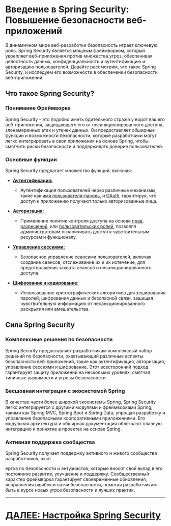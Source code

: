 # Введение в Spring Security: Повышение безопасности веб-приложений

В динамичном мире веб-разработки безопасность играет ключевую роль. Spring Security является мощным фреймворком, который укрепляет веб-приложения против множества угроз, обеспечивая целостность данных, конфиденциальность и аутентификацию и авторизацию пользователей. Давайте рассмотрим, что такое Spring Security, и исследуем его возможности в обеспечении безопасности веб-приложений.

## Что такое Spring Security?

### Понимание Фреймворка

Spring Security - это подобно иметь бдительного стража у ворот вашего веб-приложения, защищающего его от несанкционированного доступа, злонамеренных атак и утечек данных. Он предоставляет обширные функции и возможности безопасности, которые разработчики могут легко интегрировать в свои приложения на основе Spring, чтобы смягчить риски безопасности и поддерживать доверие пользователей.

### Основные функции

Spring Security предлагает множество функций, включая:

- **[Аутентификация:]()**
    - Аутентификация пользователей через различные механизмы, такие как [имя пользователя-пароль](), и [OAuth](), гарантируя, что доступ к приложению получают только авторизованные лица.

- **[Авторизация:]()**
    - Применение политик контроля доступа на основе [прав](), [разрешений](), или [пользовательских ролей](), позволяя администраторам ограничивать доступ к чувствительным ресурсам и функционалу.

- **[Управление сессиями:]()**
    - Безопасное управление сеансами пользователей, включая создание сеансов, отслеживание их и их истечение, для предотвращения захвата сеансов и несанкционированного доступа.

- **[Шифрование и кодирование:]()**
    - Использование криптографических алгоритмов для хеширования паролей, шифрования данных и безопасной связи, защищая чувствительную информацию от несанкционированного раскрытия или вмешательства.

## Сила Spring Security

### Комплексные решения по безопасности

Spring Security предоставляет разработчикам комплексный набор решений по безопасности, охватывающий различные аспекты безопасности веб-приложений, такие как аутентификация, авторизация, управление сессиями и шифрование. Этот всесторонний подход гарантирует защиту приложений на нескольких уровнях, смягчая типичные уязвимости и угрозы безопасности.

### Бесшовная интеграция с экосистемой Spring

В качестве части более широкой экосистемы Spring, Spring Security легко интегрируется с другими модулями и фреймворками Spring, такими как Spring MVC, Spring Boot и Spring Data, упрощая разработку и управление безопасными корпоративными приложениями. Его модульная архитектура и обширная документация облегчают плавную интеграцию и принятие в проектах на основе Spring.

### Активная поддержка сообщества

Spring Security получает поддержку активного и живого сообщества разработчиков, эксп

ертов по безопасности и энтузиастов, которые вносят свой вклад в его постоянное развитие, улучшение и поддержку. Сообщественный характер фреймворка гарантирует своевременные обновления, исправления ошибок и патчи безопасности, помогая разработчикам быть в курсе новых угроз безопасности и лучших практик.

---
# [ДАЛЕЕ: Настройка Spring Security](setup-spring-security.md)
